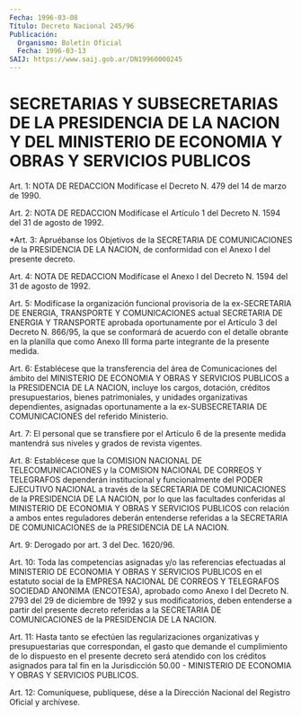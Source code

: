 ```yaml
---
Fecha: 1996-03-08
Título: Decreto Nacional 245/96
Publicación:
  Organismo: Boletín Oficial
  Fecha: 1996-03-13
SAIJ: https://www.saij.gob.ar/DN19960000245
---
```

# SECRETARIAS Y SUBSECRETARIAS DE LA PRESIDENCIA DE LA NACION Y DEL MINISTERIO DE ECONOMIA Y OBRAS Y SERVICIOS PUBLICOS

<a id="1"></a>
Art.  1: NOTA DE REDACCION Modifícase el Decreto N. 479 del 14 de marzo de  1990.

<a id="2"></a>
Art. 2: NOTA DE REDACCION Modifícase el Artículo 1 del Decreto N. 1594 del 31 de agosto de 1992.

<a id="3"></a>
*Art. 3:    Apruébanse los Objetivos de la SECRETARIA DE COMUNICACIONES de la PRESIDENCIA  DE  LA NACION, de conformidad con el Anexo I del presente decreto.

<a id="4"></a>
Art. 4: NOTA DE REDACCION Modifícase el Anexo I del Decreto N. 1594 del 31 de agosto de  1992.

<a id="5"></a>
Art. 5: Modifícase la organización funcional provisoria  de  la ex-SECRETARIA    DE    ENERGIA,  TRANSPORTE  Y  COMUNICACIONES actual SECRETARIA DE ENERGIA  Y  TRANSPORTE  aprobada oportunamente por el Artículo 3 del Decreto N. 866/95, la que  se  conformará de acuerdo con  el  detalle  obrante  en  la planilla que como Anexo III forma parte integrante de la presente medida.

<a id="6"></a>
Art. 6: Establécese que la transferencia del área de Comunicaciones del ámbito del MINISTERIO  DE  ECONOMIA  Y  OBRAS Y SERVICIOS  PUBLICOS  a  la  PRESIDENCIA  DE  LA NACION, incluye los cargos, dotación, créditos presupuestarios, bienes patrimoniales, y unidades organizativas dependientes, asignadas  oportunamente a la ex-SUBSECRETARIA DE  COMUNICACIONES  del  referido  Ministerio.

<a id="7"></a>
Art. 7: El personal que se  transfiere  por  el  Artículo  6 de la presente  medida mantendrá sus niveles y grados de revista vigentes.

<a id="8"></a>
Art. 8: Establécese que la COMISION NACIONAL DE TELECOMUNICACIONES y  la  COMISION    NACIONAL  DE  CORREOS  Y  TELEGRAFOS dependerán institucional  y funcionalmente  del  PODER  EJECUTIVO NACIONAL a través de la SECRETARIA  DE  COMUNICACIONES de la PRESIDENCIA DE LA NACION,  por  lo que las facultades conferidas al MINISTERIO DE ECONOMIA Y OBRAS  Y  SERVICIOS  PUBLICOS con relación a ambos entes reguladores  deberán entenderse referidas a la SECRETARIA DE COMUNICACIONES de la PRESIDENCIA DE LA NACION.

<a id="9"></a>
Art. 9: Derogado por art. 3 del Dec. 1620/96.

<a id="10"></a>
Art. 10:  Toda  las  competencias  asignadas  y/o las referencias efectuadas  al MINISTERIO DE ECONOMIA Y OBRAS Y SERVICIOS PUBLICOS en  el  estatuto  social  de  la  EMPRESA  NACIONAL  DE CORREOS Y TELEGRAFOS  SOCIEDAD  ANONIMA (ENCOTESA), aprobado como Anexo I del Decreto N. 2793 del 29 de  diciembre  de  1992 y sus modificatorios, deben  entenderse  a  partir del presente decreto referidas  a la SECRETARIA  DE  COMUNICACIONES  de  la  PRESIDENCIA DE  LA NACION.

<a id="11"></a>
Art. 11: Hasta tanto se efectúen las regularizaciones organizativas y presupuestarias  que  correspondan,  el  gasto que demande el cumplimiento de lo dispuesto en el presente decreto será atendido con los créditos asignados para tal fin en la Jurisdicción 50.00  -  MINISTERIO DE ECONOMIA Y OBRAS Y SERVICIOS PUBLICOS.

<a id="12"></a>
Art. 12: Comuníquese, publíquese, dése a la Dirección  Nacional del Registro  Oficial  y  archívese.